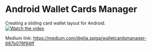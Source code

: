 # Android Wallet Cards Manager
Creating a sliding card wallet layout for Android.<br/>
[![Watch the video](http://img.youtube.com/vi/7YJ2TgG96dY/0.jpg)](https://youtu.be/7YJ2TgG96dY)

Medium link: https://medium.com/@elia.spiga/walletcardsmanager-687b079f94ff
